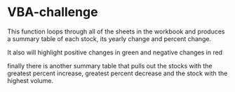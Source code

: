 # VBA-challenge

This function loops through all of the sheets in the workbook and produces a summary table of each stock, its yearly change and percent change. 

It also will highlight positive changes in green and negative changes in red

finally there is another summary table that pulls out the stocks with the greatest percent increase, greatest percent decrease and the stock  with the highest volume. 
